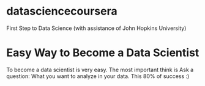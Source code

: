 # datasciencecoursera
First Step to Data Science (with assistance of John Hopkins University)
# Easy Way to Become a Data Scientist
To become a data scientist is very easy. The most important think is Ask a question: What you want to analyze in your data. This 80% of success :)
